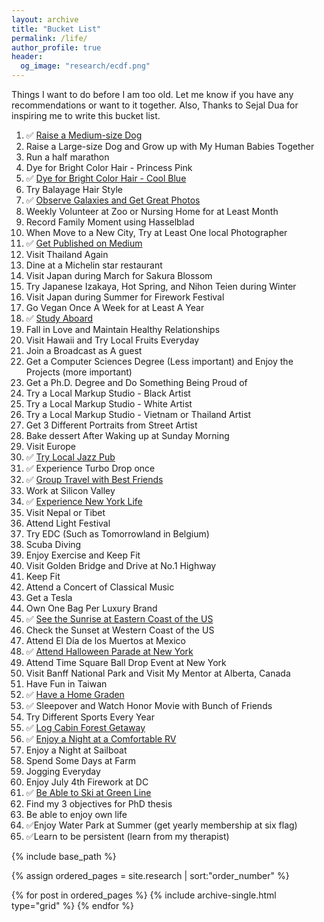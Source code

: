```yaml
---
layout: archive
title: "Bucket List"
permalink: /life/
author_profile: true
header:
  og_image: "research/ecdf.png"
---
```


Things I want to do before I am too old. Let me know if you have any recommendations or want to 
it together. Also, Thanks to Sejal Dua for inspiring me to write this bucket list.

1. ✅ [Raise a Medium-size Dog](https://drive.google.com/file/d/15dVCROMNh7xRlooGsmxJ_JF4DGwrfMcU/view?usp=sharing)
2. Raise a Large-size Dog and Grow up with My Human Babies Together
3. Run a half marathon
4. Dye for Bright Color Hair - Princess Pink
5. ✅ [Dye for Bright Color Hair - Cool Blue](https://drive.google.com/file/d/1wgUR36UG_Bi3rJCcvexH9GULRH-cuN0d/view?usp=sharing)
6. Try Balayage Hair Style
7. ✅ [Observe Galaxies and Get Great Photos](https://drive.google.com/file/d/1RFYKSoWKPznnfXJjxm1us8QLm3h44kOu/view?usp=sharing)
8. Weekly Volunteer at Zoo or Nursing Home for at Least Month
9. Record Family Moment using Hasselblad
10. When Move to a New City, Try at Least One local Photographer
11. ✅ [Get Published on Medium](https://medium.com/@hetinghelen/covid-misleading-tweets-detection-b4f7413ad8d7)
12. Visit Thailand Again
13. Dine at a Michelin star restaurant
14. Visit Japan during March for Sakura Blossom
15. Try Japanese Izakaya, Hot Spring, and Nihon Teien during Winter
16. Visit Japan during Summer for Firework Festival
17. Go Vegan Once A Week for at Least A Year
18. ✅ [Study Aboard](https://drive.google.com/file/d/1aBeR12yLRDPZ7XHCefo4pgAD4ubnvyoy/view?usp=sharing)
19. Fall in Love and Maintain Healthy Relationships
20. Visit Hawaii and Try Local Fruits Everyday
21. Join a Broadcast as A guest 
22. Get a Computer Sciences Degree (Less important) and Enjoy the Projects (more important)
23. Get a Ph.D. Degree and Do Something Being Proud of
24. Try a Local Markup Studio - Black Artist
25. Try a Local Markup Studio - White Artist
26. Try a Local Markup Studio - Vietnam or Thailand Artist
27. Get 3 Different Portraits from Street Artist
28. Bake dessert After Waking up at Sunday Morning
29. Visit Europe
30. ✅ [Try  Local Jazz Pub](https://drive.google.com/file/d/1cC3_3cMuzZCTocpUJS4z0howTh5i-54k/view?usp=sharing)
31. ✅ Experience Turbo Drop once 
32. ✅ [Group Travel with Best Friends](https://drive.google.com/file/d/1l5-kc6SFlEgHqitGlxf80ok_WKDHITFQ/view?usp=sharing)
33. Work at Silicon Valley
34. ✅ [Experience New York Life](https://drive.google.com/file/d/1vsmxkOzkmwf8UDXcHq9D6LbhZqvzE3P0/view?usp=sharing)
35. Visit Nepal or Tibet
36. Attend Light Festival
37. Try EDC (Such as Tomorrowland in Belgium)
38. Scuba Diving 
39. Enjoy Exercise and Keep Fit
40. Visit Golden Bridge and Drive at No.1 Highway
41. Keep Fit
42. Attend a Concert of Classical Music
43. Get a Tesla
44. Own One Bag Per Luxury Brand
45. ✅ [See the Sunrise at Eastern Coast of the US](https://drive.google.com/file/d/1SI1DK9TwXzLcFaHi23eDpdtWgZke_azD/view?usp=sharing)
46. Check the Sunset at Western Coast of the US
47. Attend El Día de los Muertos at Mexico 
48. ✅ [Attend Halloween Parade at New York](https://drive.google.com/file/d/11ZBQfJXNHB1FIhw737f3oSXlXOzxzkyF/view?usp=sharing)
49. Attend Time Square Ball Drop Event at New York
50. Visit Banff National Park and Visit My Mentor at Alberta, Canada
51. Have Fun in Taiwan
52. ✅ [Have a Home Graden](https://drive.google.com/file/d/1dldtf_5UOZ7O066KcvL1gR_KedUpW43e/view?usp=sharing) 
53. ✅ Sleepover and Watch Honor Movie with Bunch of Friends
54. Try Different Sports Every Year
55. ✅ [Log Cabin Forest Getaway](https://drive.google.com/file/d/1nybNrvJOkp5yi2JS_y1-uAU9b4dQpSsJ/view?usp=sharing)
56. ✅ [Enjoy a Night at a Comfortable RV](https://drive.google.com/file/d/1u3wD9tIcmARL8g0RTAvLB4rXHT0UEirf/view?usp=sharing)
57. Enjoy a Night at Sailboat
58. Spend Some Days at Farm
59. Jogging Everyday
60. Enjoy July 4th Firework at DC
61. ✅ [Be Able to Ski at Green Line](https://drive.google.com/file/d/1ek0RYJ8ONctuN6f3ka90WS5d8A7vnNoL/view?usp=sharing)
62. Find my 3 objectives for PhD thesis
63. Be able to enjoy own life
64. ✅Enjoy Water Park at Summer (get yearly membership at six flag)
65. ✅Learn to be persistent (learn from my therapist)


<nbsp>

{% include base_path %}

{% assign ordered_pages = site.research | sort:"order_number" %}

{% for post in ordered_pages %}
  {% include archive-single.html type="grid" %}
{% endfor %}
